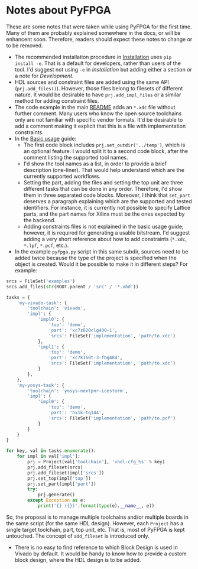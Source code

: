 # Notes about PyFPGA

These are some notes that were taken while using PyFPGA for the first time. Many of them are probably explained somewhere in the docs, or will be enhancent soon. Therefore, readers should expect these notes to change or to be removed.

- The recommended installation procedure in [Installation](https://gitlab.com/rodrigomelo9/pyfpga/-/tree/master#installation) uses `pìp install -e`. That is a default for developers, rather than users of the tool. I'd suggest not using `-e` in *Installation* but adding either a section or a note for *Development*.
- HDL sources and constraint files are added using the same API (`prj.add_files()`). However, those files belong to filesets of different nature. It would be desirable to have `prj.add_impl_files` or a similar method for adding constraint files.
- The code example in the main [README](https://gitlab.com/rodrigomelo9/pyfpga/-/blob/master/README.md) adds an `*.xdc` file without further comment. Many users who know the open source toolchains only are not familiar with specific vendor formats. It'd be desirable to add a comment making it explicit that this is a file with implementation constraints.
- In the [Basic usage](https://gitlab.com/rodrigomelo9/pyfpga/-/blob/master/doc/user_guide.md#basic-usage) guide:
  - The first code block includes `prj.set_outdir('../temp')`, which is an optional feature. I would split it to a second code block, after the comment listing the supported tool names.
  - I'd show the tool names as a list, in order to provide a brief description (one-liner). That would help understand which are the currently supported workflows.
  - Setting the part, adding the files and setting the top unit are three different tasks that can be done in any order. Therefore, I'd show them in three separated code blocks. Moreover, I think that `set_part` deserves a paragraph explaining which are the supported and tested identifiers. For instance, it is currently not possible to specify Lattice parts, and the part names for Xilinx must be the ones expected by the backend.
  - Adding constraints files is not explained in the basic usage guide; however, it is required for generating a usable bitstream. I'd suggest adding a very short reference about how to add constraints (`*.xdc`, `*.lpf`, `*.pcf`, etc.).
- In the example `pyfpga.py` script in this same subdir, sources need to be added twice because the type of the project is specified when the object is created. Would it be possible to make it in different steps? For example:

```py
srcs = FileSet('examples')
srcs.add_files(str(ROOT.parent / 'src' / '*.vhd'))

tasks = {
    'my-vivado-task': {
        'toolchain': 'vivado',
        'impl': {
            'impl0': {
                'top': 'demo',
                'part': 'xc7z020clg400-1',
                'srcs': FileSet('implementation', 'path/to.xdc')
            },
            'impl1': {
                'top': 'demo',
                'part': 'xc7k160t-3-fbg484',
                'srcs': FileSet('implementation', 'path/to.xdc')
            }
        },
    },
    'my-yosys-task': {
        'toolchain': 'yosys-nextpnr-icestorm',
        'impl': {
            'impl0': {
                'top': 'demo',
                'part': 'hx1k-tq144',
                'srcs': FileSet('implementation', 'path/to.pcf')
            }
        }
    }
}

for key, val in tasks.enumerate():
    for impl in val['impl']:
        prj = Project(val['toolchain'], 'vhdl-cfg_%s' % key)
        prj.add_fileset(srcs)
        prj.add_fileset(impl['srcs'])
        prj.set_top(impl['top'])
        prj.set_part(impl['part'])
        try:
            prj.generate()
        except Exception as e:
            print('{} ({})'.format(type(e).__name__, e))
```

So, the proposal is to manage multiple toolchains and/or multiple boards in the same script (for the same HDL design). However, each `Project` has a single target toolchain, part, top unit, etc. That is, most of PyFPGA is kept untouched. The concept of `add_fileset` is introduced only.

- There is no easy to find reference to which Block Design is used in Vivado by default. It would be handy to know how to provide a custom block design, where the HDL design is to be added.
